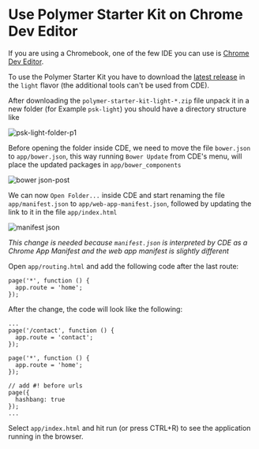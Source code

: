 # Use Polymer Starter Kit on Chrome Dev Editor

If you are using a Chromebook, one of the few IDE you can use is [Chrome Dev Editor](https://github.com/GoogleChrome/chromedeveditor).

To use the Polymer Starter Kit you have to download the [latest release](https://github.com/PolymerElements/polymer-starter-kit/releases) in the `light` flavor (the additional tools can't be used from CDE).

After downloading the `polymer-starter-kit-light-*.zip` file unpack it in a new folder (for Example `psk-light`) you should have a directory structure like 

![psk-light-folder-p1](https://cloud.githubusercontent.com/assets/1431346/9451900/a73ffcf2-4ab1-11e5-8742-e0b5523ba9d5.png)


Before opening the folder inside CDE, we need to move the file `bower.json` to `app/bower.json`, this way running `Bower Update` from CDE's menu, will place the updated packages in `app/bower_components`

![bower json-post](https://cloud.githubusercontent.com/assets/1431346/9452119/c5826a46-4ab2-11e5-96c5-00cf404d9c50.png)


We can now `Open Folder...` inside CDE and start renaming the file `app/manifest.json` to `app/web-app-manifest.json`, followed by updating the link to it in the file `app/index.html`

![manifest json](https://cloud.githubusercontent.com/assets/1431346/9452182/27e41478-4ab3-11e5-8e40-d7c0f1249feb.png)


*This change is needed because `manifest.json` is interpreted by CDE as a Chrome App Manifest and the web app manifest is slightly different*

Open `app/routing.html` and add the following code after the last route:

```
page('*', function () {
  app.route = 'home';
});
```

After the change, the code will look like the following:

```
...
page('/contact', function () {
  app.route = 'contact';
});

page('*', function () {
  app.route = 'home';
});

// add #! before urls
page({
  hashbang: true
});
...
```


Select `app/index.html` and hit run (or press CTRL+R) to see the application running in the browser.
